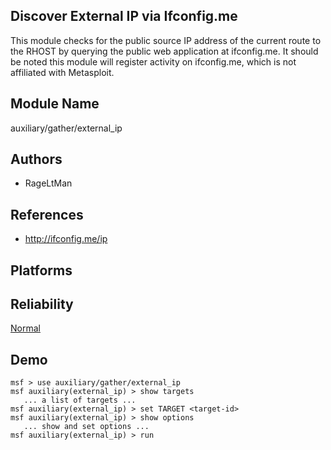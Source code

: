 ## Discover External IP via Ifconfig.me

This module checks for the public source IP address of the 
current route to the RHOST by querying the public web 
application at ifconfig.me. It should be noted this module 
will register activity on ifconfig.me, which is not 
affiliated with Metasploit.


## Module Name
auxiliary/gather/external_ip

## Authors
* RageLtMan


## References
* http://ifconfig.me/ip




## Platforms


## Reliability
[Normal](https://github.com/rapid7/metasploit-framework/wiki/Exploit-Ranking)

## Demo

```
msf > use auxiliary/gather/external_ip
msf auxiliary(external_ip) > show targets
   ... a list of targets ...
msf auxiliary(external_ip) > set TARGET <target-id>
msf auxiliary(external_ip) > show options
   ... show and set options ...
msf auxiliary(external_ip) > run
```
    
    